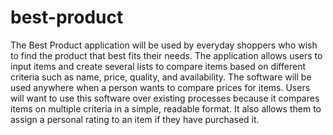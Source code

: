 # best-product
The Best Product application will be used by everyday shoppers who wish to find the product that best fits their needs. 
The application allows users to input items and create several lists to compare items based on different criteria such as name, price, quality, and availability. 
The software will be used anywhere when a person wants to compare prices for items. 
Users will want to use this software over existing processes because it compares items on multiple criteria in a simple, readable format. 
It also allows them to assign a personal rating to an item if they have purchased it.
